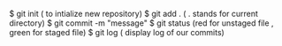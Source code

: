 $ git init ( to intialize new repository)
$ git add .  ( . stands for current directory)
$ git commit -m "message"
$ git status (red for unstaged file , green for staged file)
$ git log ( display log of our commits)
